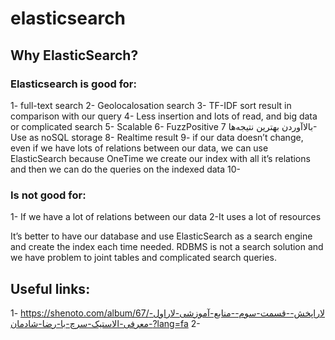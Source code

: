 # elasticsearch

## Why ElasticSearch?
### Elasticsearch is good for:

1- full-text search
2- Geolocalosation search
3- TF-IDF sort result in comparison with our query
4- Less insertion and lots of read, and big data or complicated search
5- Scalable
6- FuzzPositive بالاآوردن بهترین نتیجه‌ها
7- Use as noSQL storage
8- Realtime result
9- if our data doesn’t change, even if we have lots of relations between our data, we can use ElasticSearch because OneTime we create our index with all it’s relations and then we can do the queries on the indexed data
10- 


### Is not good for:

1- If we have a lot of relations between our data
2-It uses a lot of resources



It’s better to have our database and use ElasticSearch as a search engine and create the index each time needed.
RDBMS is not a search solution and we have problem to joint tables and complicated search queries.



## Useful links:

1- https://shenoto.com/album/67/لاراپخش--قسمت-سوم--منابع-آموزشی-لاراول--معرفی-الاستیک-سرچ-با-رضا-شادمان?lang=fa
2- 
